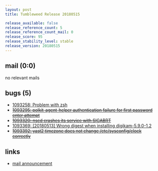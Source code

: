 ```yaml
---
layout: post
title: Tumbleweed Release 20180515

release_available: false
release_reference_count: 5
release_reference_count_mail: 0
release_score: 95
release_stability_level: stable
release_version: 20180515
---
```


## mail (0:0)

no relevant mails

## bugs (5)

<!--more-->

- [1093258: Problem with zsh](https://bugzilla.opensuse.org/show_bug.cgi?id=1093258)
- ~~[1093295: polkit-agent-helper authentication failure for first password enter attempt](https://bugzilla.opensuse.org/show_bug.cgi?id=1093295)~~
- ~~[1093320: nscd crashes its service with SIGABRT](https://bugzilla.opensuse.org/show_bug.cgi?id=1093320)~~
- [1093369: \[20180513\] Wrong digest when installing digikam-5.9.0-1.2](https://bugzilla.opensuse.org/show_bug.cgi?id=1093369)
- ~~[1093392: yast2 timezone does not change /etc/sysconfig/clock correctly](https://bugzilla.opensuse.org/show_bug.cgi?id=1093392)~~



## links

- [mail announcement](https://lists.opensuse.org/opensuse-factory/2018-05/msg00190.html)
